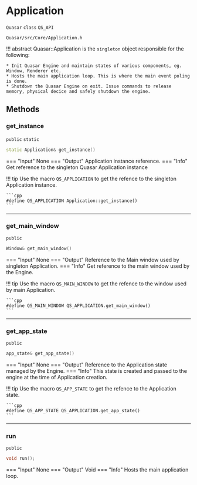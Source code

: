 # Application
`Quasar` `class` `QS_API`
```
Quasar/src/Core/Application.h
```

!!! abstract
    Quasar::Application is the `singleton` object responsible for the following:
    
    * Init Quasar Engine and maintain states of various components, eg. Window, Renderer etc.
    * Hosts the main application loop. This is where the main event poling is done. 
    * Shutdown the Quasar Engine on exit. Issue commands to release memory, physical decice and safely shutdown the engine.

## Methods

### get_instance
`public` `static`

```cpp
static Application& get_instance()
```

=== "Input"
    None
=== "Output"
    Application instance reference. 
=== "Info"
    Get reference to the singleton Quasar Application instance

!!! tip
    Use the macro `QS_APPLICATION` to get the refence to the singleton Application instance.

    ```cpp
    #define QS_APPLICATION Application::get_instance()
    ```

---

### get_main_window
`public`

```cpp
Window& get_main_window()
```

=== "Input"
    None
=== "Output"
    Reference to the Main window used by singleton Application. 
=== "Info"
    Get reference to the main window used by the Engine.

!!! tip
    Use the macro `QS_MAIN_WINDOW` to get the refence to the window used by main Application.

    ```cpp
    #define QS_MAIN_WINDOW QS_APPLICATION.get_main_window()
    ```

---

### get_app_state
`public`

```cpp
app_state& get_app_state()
```

=== "Input"
    None
=== "Output"
    Reference to the Application state managed by the Engine. 
=== "Info"
    This state is created and passed to the engine at the time of Application creation.

!!! tip
    Use the macro `QS_APP_STATE` to get the refence to the Application state.

    ```cpp
    #define QS_APP_STATE QS_APPLICATION.get_app_state()
    ```

---

### run
`public`

```cpp
void run();
```

=== "Input"
    None
=== "Output"
    Void
=== "Info"
    Hosts the main application loop.